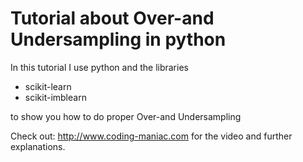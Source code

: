 Tutorial about Over-and Undersampling in python
===========================================

In this tutorial I use python and the libraries
* scikit-learn
* scikit-imblearn

to show you how to do proper Over-and Undersampling

Check out: http://www.coding-maniac.com for the video and further explanations.
